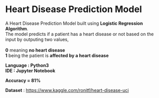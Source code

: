 # Heart Disease Prediction Model

A Heart Disease Prediction Model built using **Logistic Regression Algorithm**.  
The model predicts if a patient has a heart disease or not based on the input by outputing two values,   <br>  
**0** meaning **no heart disease**  
**1** being the patient is **affected by a heart disease**

**Language : Python3**  
**IDE : Jupyter Notebook**

**Accuracy = 81%**

**Dataset** : https://www.kaggle.com/ronitf/heart-disease-uci
